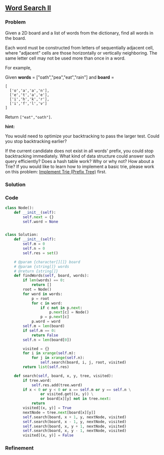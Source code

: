 ## [Word Search II](https://leetcode.com/problems/word-search-ii/)

### Problem

Given a 2D board and a list of words from the dictionary, find all words in the board.

Each word must be constructed from letters of sequentially adjacent cell, where "adjacent" cells are those horizontally or vertically neighboring. The same letter cell may not be used more than once in a word.

For example,

Given __words__ = ["oath","pea","eat","rain"] and __board__ =
```
[
  ['o','a','a','n'],
  ['e','t','a','e'],
  ['i','h','k','r'],
  ['i','f','l','v']
]
```
Return `["eat","oath"]`.

__hint:__

You would need to optimize your backtracking to pass the larger test. Could you stop backtracking earlier?

If the current candidate does not exist in all words' prefix, you could stop backtracking immediately. What kind of data structure could answer such query efficiently? Does a hash table work? Why or why not? How about a Trie? If you would like to learn how to implement a basic trie, please work on this problem: [Implement Trie (Prefix Tree)](https://leetcode.com/problems/implement-trie-prefix-tree/) first.

### Solution


### Code

``` Python
class Node():
    def __init__(self):
        self.next = {}
        self.word = None


class Solution:
    def __init__(self):
        self.m = 0
        self.n = 0
        self.res = set()

    # @param {character[][]} board
    # @param {string[]} words
    # @return {string[]}
    def findWords(self, board, words):
        if len(words) == 0:
            return []
        root = Node()
        for word in words:
            p = root
            for c in word:
                if c not in p.next:
                    p.next[c] = Node()
                p = p.next[c]
            p.word = word
        self.m = len(board)
        if self.m == 0:
            return False
        self.n = len(board[0])

        visited = {}
        for i in xrange(self.m):
            for j in xrange(self.n):
                self.search(board, i, j, root, visited)
        return list(self.res)

    def search(self, board, x, y, tree, visited):
        if tree.word:
            self.res.add(tree.word)
        if x < 0 or y < 0 or x == self.m or y == self.n \
                or visited.get((x, y)) \
                or board[x][y] not in tree.next:
            return
        visited[(x, y)] = True
        nextNode = tree.next[board[x][y]]
        self.search(board, x + 1, y, nextNode, visited)
        self.search(board, x - 1, y, nextNode, visited)
        self.search(board, x, y + 1, nextNode, visited)
        self.search(board, x, y - 1, nextNode, visited)
        visited[(x, y)] = False
```

### Refinement
